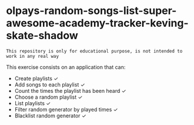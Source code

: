 # olpays-random-songs-list-super-awesome-academy-tracker-keving-skate-shadow

```
This repository is only for educational purpose, is not intended to work in any real way 
```

This exercise consists on an application that can:
* Create playlists ✓
* Add songs to each playlist ✓
* Count the times the playlist has been heard ✓
* Choose a random playlist ✓
* List playlists ✓
* Filter random generator by played times ✓
* Blacklist random generator ✓
